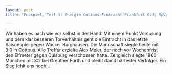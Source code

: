 ```yaml
---
layout: post
title: "Endspiel, Teil 1: Energie Cottbus-Eintracht Frankfurt 0:3, SpVgg Greuther Fürth-1860 München 2:3"

---
```


Wir haben es nach wie vor selbst in der Hand: Mit einem Punkt Vorsprung und dem klar besseren Torverhältnis geht die Eintracht in das letzte Saisonspiel gegen Wacker Burghausen. Die Mannschaft siegte heute mit 3:0 in Cottbus. Alle Treffer erzielte Alex Meier, der noch vor Wochenfrist den Elfmeter gegen Duisburg verschossen hatte. Zeitgleich siegte 1860 München mit 3:2 bei Greuther Fürth und bleibt damit härtester Verfolger. Ein Sieg fehlt uns noch...


